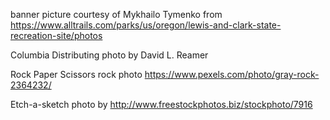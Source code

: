 banner picture courtesy of Mykhailo Tymenko from https://www.alltrails.com/parks/us/oregon/lewis-and-clark-state-recreation-site/photos

Columbia Distributing photo by David L. Reamer

Rock Paper Scissors rock photo https://www.pexels.com/photo/gray-rock-2364232/

Etch-a-sketch photo by http://www.freestockphotos.biz/stockphoto/7916